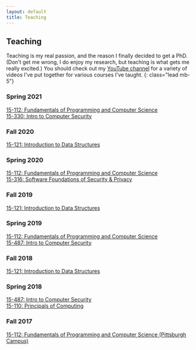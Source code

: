 ```yaml
---
layout: default
title: Teaching
---
```


## Teaching

Teaching is my real passion, and the reason I finally decided to get a PhD. (Don’t get me wrong, I do enjoy my research, but teaching is what gets me really excited.)
You should check out my [YouTube channel](https://www.youtube.com/channel/UCZy1TmqIMQ4perExQerm5bQ) for a variety of videos I've put together for various courses I've taught.
{: class="lead mb-5"}

### Spring 2021
[15-112: Fundamentals of Programming and Computer Science](https://www.cs.cmu.edu/~112q/)  
[15-330: Intro to Computer Security](https://www.cs.cmu.edu/~rdriley/330/)

### Fall 2020
[15-121: Introduction to Data Structures](https://www.diderot.one/courses/52)

### Spring 2020
[15-112: Fundamentals of Programming and Computer Science](https://archive.vsecurity.info/15112-s20/)  
[15-316: Software Foundations of Security & Privacy](https://archive.vsecurity.info/15316-s20/)

### Fall 2019
[15-121: Introduction to Data Structures](https://archive.vsecurity.info/15121-f19/)

### Spring 2019
[15-112: Fundamentals of Programming and Computer Science](https://archive.vsecurity.info/15112-s19/)  
[15-487: Intro to Computer Security](https://archive.vsecurity.info/15487-s19/)

### Fall 2018
[15-121: Introduction to Data Structures](https://archive.vsecurity.info/15121-f18/)

### Spring 2018
[15-487: Intro to Computer Security](https://archive.vsecurity.info/15487-s18/)  
[15-110: Principals of Computing](http://www.gisellereis.com/15110-s18/)

### Fall 2017
[15-112: Fundamentals of Programming and Computer Science (Pittsburgh Campus)](https://archive.vsecurity.info/15112-f17/)
